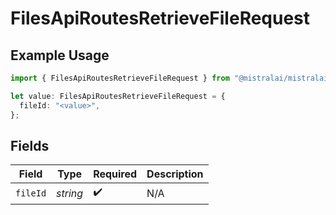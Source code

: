 # FilesApiRoutesRetrieveFileRequest

## Example Usage

```typescript
import { FilesApiRoutesRetrieveFileRequest } from "@mistralai/mistralai/models/operations";

let value: FilesApiRoutesRetrieveFileRequest = {
  fileId: "<value>",
};
```

## Fields

| Field              | Type               | Required           | Description        |
| ------------------ | ------------------ | ------------------ | ------------------ |
| `fileId`           | *string*           | :heavy_check_mark: | N/A                |